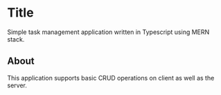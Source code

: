 # Title

Simple task management application written in Typescript using MERN stack.

## About

This application supports basic CRUD operations on client as well as the server.

